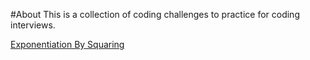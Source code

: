 #About
This is a collection of coding challenges to practice for coding interviews.

[Exponentiation By Squaring](exponentiation_by_squaring)